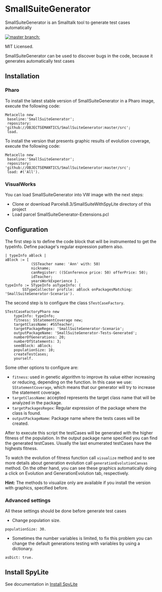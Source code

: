 # SmallSuiteGenerator 

SmallSuiteGenerator is an Smalltalk tool to generate test cases automatically

[![master branch:](https://travis-ci.org/OBJECTSEMANTICS/SmallSuiteGenerator.svg?branch=master)](https://travis-ci.org/OBJECTSEMANTICS/SmallSuiteGenerator/branches)

MIT Licensed.

SmallSuiteGenerator can be used to discover bugs in the code, because it generates automatically test cases

## Installation 

### Pharo

To install the latest stable version of SmallSuiteGenerator in a Pharo image, execute the following code:

```Smalltalk
Metacello new
 baseline:'SmallSuiteGenerator';
 repository: 'github://OBJECTSEMANTICS/SmallSuiteGenerator:master/src';
 load.
```
To install the version that presents graphic results of evolution coverage, execute the following code:

```Smalltalk
Metacello new
 baseline:'SmallSuiteGenerator';
 repository: 'github://OBJECTSEMANTICS/SmallSuiteGenerator:master/src';
 load: #('All').
```

### VisualWorks

You can load SmallSuiteGenerator into VW image with the next steps:

- Clone or download Parcels8.3/SmallSuiteWithSpyLite directory of this project
- Load parcel SmallSuiteGenerator-Extensions.pcl

## Configuration

The first step is to define the code block that will be instrumented to get the typeInfo. Define package's regular expression pattern also.

``` Smalltalk
| typeInfo aBlock |
aBlock := [ 
			(SSTeacher name: 'Ann' with: 50)
			nickname;
			canRegister: ((SConference price: 50) offerPrice: 50);
			idTeacher;
			yearsWorkExperience ].
typeInfo := STypeInfo asTypeInfo: (
		SSTypeCollector profile: aBlock onPackagesMatching: 'SmallSuiteGenerator-Scenario').
```

The second step is to configure the class `STestCaseFactory`.

``` Smalltalk
STestCaseFactoryPharo new
    typeInfo: typeInfo;
    fitness: SStatementCoverage new;
    targetClassName: #SSTeacher;
    targetPackageRegex: 'SmallSuiteGenerator-Scenario';
    outputPackageName: 'SmallSuiteGenerator-Tests-Generated';
    numberOfGenerations: 20;
    numberOfStatements: 3;
    seedBlock: aBlock;
    populationSize: 10;
    createTestCases;
    yourself.
```
				
Some other options to configure are:

* `fitness`: used in genetic algorithm to improve its value either increasing or reducing, depending on the function. In this case we use: `SStatementCoverage`, which means that our generator will try to increase the statement coverage.
* `targetClassName`: accepted represents the target class name that will be analyzed in the package.
* `targetPackagesRegex`: Regular expression of the package where the class is found.
* `outputPackageName`: Package name where the tests cases will be created.

After to execute this script the testCases will be generated with the higher fitness of the population. In the output package name specified you can find the generated testCases. Usually the last enumerated testCases have the highests fitness.

To watch the evolution of fitness function call `visualize` method and to see more details about generation evolution call `generationEvolutionCanvas` method. On the other hand, you can see these graphics automatically doing a click on Evolution and GenerationEvolution tab, respectively.

**Hint:** The methods to visualize only are available if you install the version with graphics, specified before.

### Advanced settings

All these settings should be done before generate test cases

- Change population size.

```Smalltalk 
populationSize: 30.
```

- Sometimes the number variables is limited, to fix this problem you can change the default generations testing with variables by using a dictionary.

```Smalltalk 
asDict: true.
```

## Install SpyLite

See documentation in [Install SpyLite](Parcels8.3/INSTALL_SPYLITE.md)
